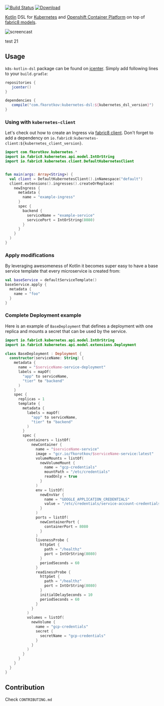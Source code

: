 [![Build Status](https://travis-ci.org/fkorotkov/k8s-kotlin-dsl.svg?branch=master)](https://travis-ci.org/fkorotkov/k8s-kotlin-dsl)
[![Download](https://api.bintray.com/packages/fkorotkov/maven/k8s-kotlin-dsl/images/download.svg) ](https://bintray.com/fkorotkov/maven/k8s-kotlin-dsl/_latestVersion)

[Kotlin](https://kotlinlang.org) DSL for [Kubernetes](https://kubernetes.io/) and [Openshift Container Platform](https://www.openshift.com/container-platform/) on top of [fabric8 models](https://github.com/fabric8io/kubernetes-model).

![screencast](demo.gif)

test 21

## Usage

`k8s-kotlin-dsl` package can be found on [jcenter](https://bintray.com/bintray/jcenter?filterByPkgName=k8s-kotlin-dsl). Simply add following lines to your `build.gradle`:
 
 ```groovy
repositories {
    jcenter()
} 
 
dependencies {
    compile("com.fkorotkov:kubernetes-dsl:${kubernetes_dsl_version}")
}
```

### Using with `kubernetes-client`

Let's check out how to create an Ingress via [fabric8 client](https://github.com/fabric8io/kubernetes-client). Don't forget to add a dependency on `io.fabric8:kubernetes-client:${kubernetes_client_version}`.

```kotlin
import com.fkorotkov.kubernetes.*
import io.fabric8.kubernetes.api.model.IntOrString
import io.fabric8.kubernetes.client.DefaultKubernetesClient


fun main(args: Array<String>) {
  val client = DefaultKubernetesClient().inNamespace("default")
  client.extensions().ingresses().createOrReplace(
    newIngress {
      metadata {
        name = "example-ingress"
      }
      spec {
        backend {
          serviceName = "example-service"
          servicePort = IntOrString(8080)
        }
      }
    }
  )
}
```

### Apply modifications

By leveraging awesomeness of Kotlin it becomes super easy to have a base service template that every microservice is created from:
 
```kotlin
val baseService = defaultServiceTemplate()
baseService.apply {
  metadata {
    name = "foo"
  }
}
```

### Complete Deployment example

Here is an example of `BaseDeployment` that defines a deployment with one replica and mounts a secret that can be used by the service.

```kotlin
import io.fabric8.kubernetes.api.model.IntOrString
import io.fabric8.kubernetes.api.model.extensions.Deployment

class BaseDeployment : Deployment {
  constructor(serviceName: String) {
    metadata {
      name = "$serviceName-service-deployment"
      labels = mapOf(
        "app" to serviceName,
        "tier" to "backend"
      )
    }
    spec {
      replicas = 1
      template {
        metadata {
          labels = mapOf(
            "app" to serviceName,
            "tier" to "backend"
          )
        }
        spec {
          containers = listOf(
            newContainer {
              name = "$serviceName-service"
              image = "gcr.io/fkorotkov/$serviceName-service:latest"
              volumeMounts = listOf(
                newVolumeMount {
                  name = "gcp-credentials"
                  mountPath = "/etc/credentials"
                  readOnly = true
                }
              )
              env = listOf(
                newEnvVar {
                  name = "GOOGLE_APPLICATION_CREDENTIALS"
                  value = "/etc/credentials/service-account-credentials.json"
                }
              )
              ports = listOf(
                newContainerPort {
                  containerPort = 8080
                }
              )
              livenessProbe {
                httpGet {
                  path = "/healthz"
                  port = IntOrString(8080)
                }
                periodSeconds = 60
              }
              readinessProbe {
                httpGet {
                  path = "/healthz"
                  port = IntOrString(8080)
                }
                initialDelaySeconds = 10
                periodSeconds = 60
              }
            }
          )
          volumes = listOf(
            newVolume {
              name = "gcp-credentials"
              secret {
                secretName = "gcp-credentials"
              }
            }
          )
        }
      }
    }
  }
}
```

## Contribution

Check `CONTRIBUTING.md`
